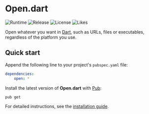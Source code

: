 # Open.dart
![Runtime](https://badgen.net/pub/sdk-version/open) ![Release](https://badgen.net/pub/v/open) ![License](https://badgen.net/pub/license/open) ![Likes](https://badgen.net/pub/likes/open)

Open whatever you want in [Dart](https://dart.dev), such as URLs, files or executables, regardless of the platform you use.

## Quick start
Append the following line to your project's `pubspec.yaml` file:

``` yaml
dependencies:
	open: *
```

Install the latest version of **Open.dart** with [Pub](https://dart.dev/tools/pub):

``` shell
pub get
```

For detailed instructions, see the [installation guide](installation.md).
